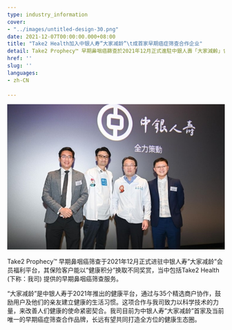 ```yaml
---
type: industry_information
cover:
- "../images/untitled-design-30.png"
date: 2021-12-07T00:00:00.000+08:00
title: "Take2 Health加入中银人寿”大家减龄”\t成首家早期癌症筛查合作企业"
detail: Take2 Prophecy™ 早期鼻咽癌篩查於2021年12月正式進駐中銀人壽「大家減齡」會員福利平台，成為目前為中銀人壽「大家減齡」首家及當前唯一的早期癌症篩查合作品牌。
href: ''
slug: ''
languages:
- zh-CN

---
```

![](../images/untitled-design-31.png)

Take2 Prophecy™ 早期鼻咽癌筛查于2021年12月正式进驻中银人寿”大家减龄”会员福利平台，其保险客户能以”健康积分”换取不同奖赏，当中包括Take2 Health (下称：我司) 提供的早期鼻咽癌筛查服务。

“大家减龄”是中银人寿于2021年推出的健康平台，通过与35个精选商户协作，鼓励用户及他们的亲友建立健康的生活习惯。这项合作与我司致力以科学技术的力量，来改善人们健康的使命紧密契合。我司目前为中银人寿”大家减龄”首家及当前唯一的早期癌症筛查合作品牌，长远有望共同打造全方位的健康生态圈。